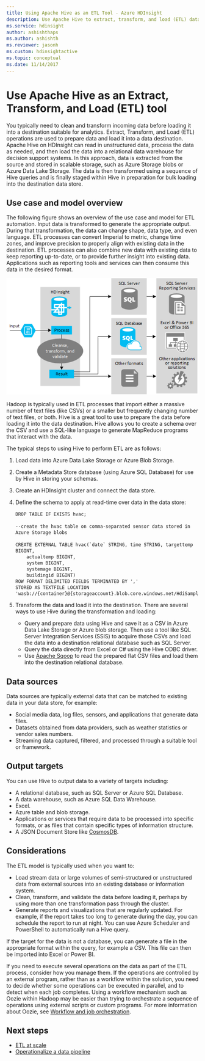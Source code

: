 ```yaml
---
title: Using Apache Hive as an ETL Tool - Azure HDInsight 
description: Use Apache Hive to extract, transform, and load (ETL) data in Azure HDInsight.
ms.service: hdinsight
author: ashishthaps
ms.author: ashishth
ms.reviewer: jasonh
ms.custom: hdinsightactive
ms.topic: conceptual
ms.date: 11/14/2017
---
```


# Use Apache Hive as an Extract, Transform, and Load (ETL) tool

You typically need to clean and transform incoming data before loading it into a destination suitable for analytics. Extract, Transform, and Load (ETL) operations are used to prepare data and load it into a data destination.  Apache Hive on HDInsight can read in unstructured data, process the data as needed, and then load the data into a relational data warehouse for decision support systems. In this approach, data is extracted from the source and stored in scalable storage, such as Azure Storage blobs or Azure Data Lake Storage. The data is then transformed using a sequence of Hive queries and is finally staged within Hive in preparation for bulk loading into the destination data store.

## Use case and model overview

The following figure shows an overview of the use case and model for ETL automation. Input data is transformed to generate the appropriate output.  During that transformation, the data can change shape, data type, and even language.  ETL processes can convert Imperial to metric, change time zones, and improve precision to properly align with existing data in the destination.  ETL processes can also combine new data with existing data to keep reporting up-to-date, or to provide further insight into existing data.  Applications such as reporting tools and services can then consume this data in the desired format.

![Apache Hive as ETL architecture](./media/apache-hadoop-using-apache-hive-as-an-etl-tool/hdinsight-etl-architecture.png)

Hadoop is typically used in ETL processes that import either a massive number of text files (like CSVs) or a smaller but frequently changing number of text files, or both.  Hive is a great tool to use to prepare the data before loading it into the data destination.  Hive allows you to create a schema over the CSV and use a SQL-like language to generate MapReduce programs that interact with the data. 

The typical steps to using Hive to perform ETL are as follows:

1. Load data into Azure Data Lake Storage or Azure Blob Storage.
2. Create a Metadata Store database (using Azure SQL Database) for use by Hive in storing your schemas.
3. Create an HDInsight cluster and connect the data store.
4. Define the schema to apply at read-time over data in the data store:

    ```
    DROP TABLE IF EXISTS hvac;

    --create the hvac table on comma-separated sensor data stored in Azure Storage blobs
    
    CREATE EXTERNAL TABLE hvac(`date` STRING, time STRING, targettemp BIGINT,
        actualtemp BIGINT, 
        system BIGINT, 
        systemage BIGINT, 
        buildingid BIGINT)
    ROW FORMAT DELIMITED FIELDS TERMINATED BY ',' 
    STORED AS TEXTFILE LOCATION 'wasb://{container}@{storageaccount}.blob.core.windows.net/HdiSamples/SensorSampleData/hvac/';
    ```

5. Transform the data and load it into the destination.  There are several ways to use Hive during the transformation and loading:

    * Query and prepare data using Hive and save it as a CSV in Azure Data Lake Storage or Azure blob storage.  Then use a tool like SQL Server Integration Services (SSIS) to acquire those CSVs and load the data into a destination relational database such as SQL Server.
    * Query the data directly from Excel or C# using the Hive ODBC driver.
    * Use [Apache Sqoop](apache-hadoop-use-sqoop-mac-linux.md) to read the prepared flat CSV files and load them into the destination relational database.

## Data sources

Data sources are typically external data that can be matched to existing data in your data store, for example:

* Social media data, log files, sensors, and applications that generate data files.
* Datasets obtained from data providers, such as weather statistics or vendor sales numbers.
* Streaming data captured, filtered, and processed through a suitable tool or framework.

<!-- TODO: (see Collecting and loading data into HDInsight). -->

## Output targets

You can use Hive to output data to a variety of targets including:

* A relational database, such as SQL Server or Azure SQL Database.
* A data warehouse, such as Azure SQL Data Warehouse.
* Excel.
* Azure table and blob storage.
* Applications or services that require data to be processed into specific formats, or as files that contain specific types of information structure.
* A JSON Document Store like <a href="https://azure.microsoft.com/services/cosmos-db/">CosmosDB</a>.

## Considerations

The ETL model is typically used when you want to:

* Load stream data or large volumes of semi-structured or unstructured data from external sources into an existing database or information system.
* Clean, transform, and validate the data before loading it, perhaps by using more than one transformation pass through the cluster.
* Generate reports and visualizations that are regularly updated.  For example, if the report takes too long to generate during the day,  you can schedule the report to run at night.  You can use Azure Scheduler and PowerShell to automatically run a Hive query.

If the target for the data is not a database, you can generate a file in the appropriate format within the query, for example a CSV. This file can then be imported into Excel or Power BI.

If you need to execute several operations on the data as part of the ETL process, consider how you manage them. If the operations are controlled by an external program, rather than as a workflow within the solution, you need to decide whether some operations can be executed in parallel, and to detect when each job  completes. Using a workflow mechanism such as Oozie within Hadoop may be easier than trying to orchestrate a sequence of operations using external scripts or custom programs. For more information about Oozie, see [Workflow and job orchestration](https://msdn.microsoft.com/library/dn749829.aspx).

## Next steps

* [ETL at scale](apache-hadoop-etl-at-scale.md)
* [Operationalize a data pipeline](../hdinsight-operationalize-data-pipeline.md)

<!-- * [ETL Deep Dive](../hdinsight-etl-deep-dive.md) -->
